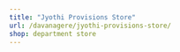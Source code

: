 ```yaml
---
title: "Jyothi Provisions Store"
url: /davanagere/jyothi-provisions-store/
shop: department store
---
```

